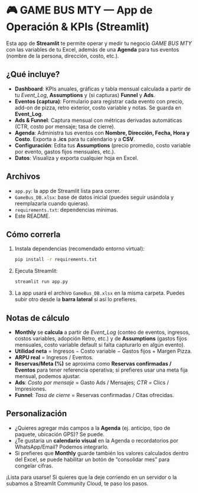 
# 🎮 GAME BUS MTY — App de Operación & KPIs (Streamlit)

Esta app de **Streamlit** te permite operar y medir tu negocio *GAME BUS MTY* con las variables de tu Excel, además de una **Agenda** para tus eventos (nombre de la persona, dirección, costo, etc.).

## ¿Qué incluye?
- **Dashboard**: KPIs anuales, gráficas y tabla mensual calculada a partir de tu *Event_Log*, **Assumptions** y (si capturas) **Funnel** y **Ads**.
- **Eventos (captura)**: Formulario para registrar cada evento con precio, add-on de pizza, retro exterior, costo variable y notas. Se guarda en **Event_Log**.
- **Ads & Funnel**: Captura mensual con métricas derivadas automáticas (CTR, costo por mensaje; tasa de cierre).
- **Agenda**: Administra tus eventos con **Nombre, Dirección, Fecha, Hora y Costo**. Exporta a **.ics** para tu calendario y a **CSV**.
- **Configuración**: Edita tus **Assumptions** (precio promedio, costo variable por evento, gastos fijos mensuales, etc.).
- **Datos**: Visualiza y exporta cualquier hoja en Excel.

## Archivos
- `app.py`: la app de Streamlit lista para correr.
- `GameBus_DB.xlsx`: base de datos inicial (puedes seguir usándola y reemplazarla cuando quieras).
- `requirements.txt`: dependencias mínimas.
- Este README.

## Cómo correrla
1. Instala dependencias (recomendado entorno virtual):
   ```bash
   pip install -r requirements.txt
   ```
2. Ejecuta Streamlit:
   ```bash
   streamlit run app.py
   ```
3. La app usará el archivo `GameBus_DB.xlsx` en la misma carpeta. Puedes subir otro desde la **barra lateral** si así lo prefieres.

## Notas de cálculo
- **Monthly** se **calcula** a partir de *Event_Log* (conteo de eventos, ingresos, costos variables, adopción Retro, etc.) y de **Assumptions** (gastos fijos mensuales, costo variable default si falta capturarlo en algún evento).
- **Utilidad neta** = Ingresos − Costo variable − Gastos fijos + Margen Pizza.
- **ARPU real** = Ingresos / Eventos.
- **Reservas/Meta (%)** se aproxima como **Reservas confirmadas / Eventos** para tener referencia operativa; si prefieres usar una meta fija mensual, podemos ajustar.
- **Ads**: *Costo por mensaje* = Gasto Ads / Mensajes; *CTR* = Clics / Impresiones.
- **Funnel**: *Tasa de cierre* = Reservas confirmadas / Citas ofrecidas.

## Personalización
- ¿Quieres agregar más campos a la **Agenda** (ej. anticipo, tipo de paquete, ubicación GPS)? Se puede.
- ¿Te gustaría un **calendario visual** en la Agenda o recordatorios por WhatsApp/Email? Podemos integrarlo.
- Si prefieres que **Monthly** guarde también los valores calculados dentro del Excel, se puede habilitar un botón de “consolidar mes” para congelar cifras.

¡Lista para usarse! Si quieres que la deje corriendo en un servidor o la subamos a Streamlit Community Cloud, te paso los pasos.
